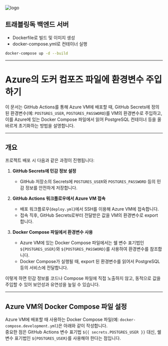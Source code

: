 ![logo](./logo.PNG)

## 트래블링독 백엔드 서버

-   Dockerfile로 빌드 및 이미지 생성
-   docker-compose.yml로 컨테이너 실행

```bash
docker-compose up -d --build
```

---

# Azure의 도커 컴포즈 파일에 환경변수 주입하기

이 문서는 GitHub Actions를 통해 Azure VM에 배포할 때, GitHub Secrets에 정의된 환경변수(예: `POSTGRES_USER`, `POSTGRES_PASSWORD`)를 VM의 환경변수로 주입하고, 이를 Azure에 있는 Docker Compose 파일에서 읽어 PostgreSQL 컨테이너 등을 올바르게 초기화하는 방법을 설명합니다.

---

## 개요

프로젝트 배포 시 다음과 같은 과정이 진행됩니다:

1. **GitHub Secrets에 민감 정보 설정**

    - GitHub 저장소의 Secrets에 `POSTGRES_USER`와 `POSTGRES_PASSWORD` 등의 민감 정보를 안전하게 저장합니다.

2. **GitHub Actions 워크플로우에서 Azure VM 접속**

    - 배포 워크플로우(`deploy.yml`)에서 SSH를 이용해 Azure VM에 접속합니다.
    - 접속 직후, GitHub Secrets로부터 전달받은 값을 VM의 환경변수로 export 합니다.

3. **Docker Compose 파일에서 환경변수 사용**
    - Azure VM에 있는 Docker Compose 파일에서는 쉘 변수 표기법인 `${POSTGRES_USER}`와 `${POSTGRES_PASSWORD}`를 사용하여 환경변수를 참조합니다.
    - Docker Compose가 실행될 때, export 된 환경변수를 읽어서 PostgreSQL 등의 서비스에 전달합니다.

이렇게 하면 민감 정보를 코드나 Compose 파일에 직접 노출하지 않고, 동적으로 값을 주입할 수 있어 보안성과 유연성을 높일 수 있습니다.

---

## Azure VM의 Docker Compose 파일 설정

Azure VM에 배포할 때 사용하는 Docker Compose 파일(예: `docker-compose.development.yml`)은 아래와 같이 작성합니다.  
중요한 점은 GitHub Actions 변수 표기법 `${{ secrets.POSTGRES_USER }}` 대신, 쉘 변수 표기법인 `${POSTGRES_USER}`를 사용해야 한다는 점입니다.
